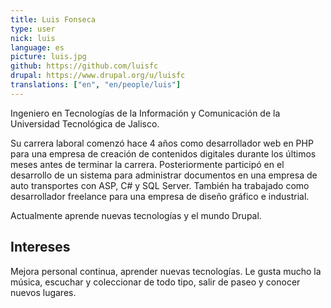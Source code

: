 ```yaml
---
title: Luis Fonseca
type: user
nick: luis
language: es
picture: luis.jpg
github: https://github.com/luisfc
drupal: https://www.drupal.org/u/luisfc
translations: ["en", "en/people/luis"]
---
```


Ingeniero en Tecnologías de la Información y Comunicación de la Universidad Tecnológica de Jalisco. 

Su carrera laboral comenzó hace 4 años como desarrollador web en PHP para una empresa de creación de contenidos digitales durante los últimos meses antes de terminar la carrera. Posteriormente participó en el desarrollo de un sistema para administrar documentos en una empresa de auto transportes con ASP, C# y SQL Server. También ha trabajado como desarrollador freelance para una empresa de diseño gráfico e industrial.

Actualmente aprende nuevas tecnologías y el mundo Drupal.

## Intereses
Mejora personal continua, aprender nuevas tecnologías. Le gusta mucho la música, escuchar y coleccionar de todo tipo, salir de paseo y conocer nuevos lugares.
